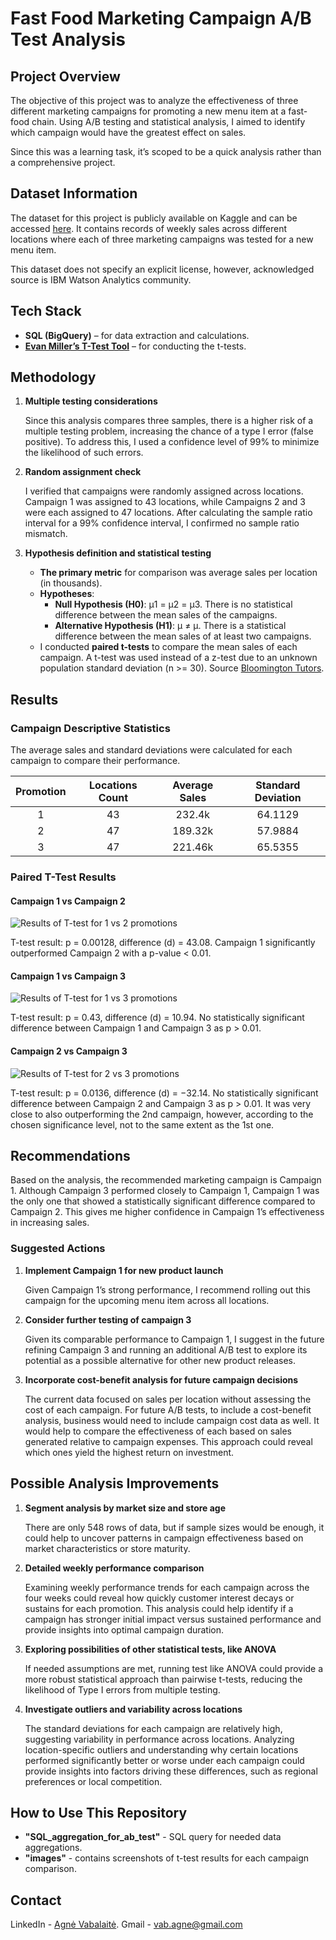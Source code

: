 # Fast Food Marketing Campaign A/B Test Analysis

## Project Overview

The objective of this project was to analyze the effectiveness of three different marketing campaigns for promoting a new menu item at a fast-food chain. Using A/B testing and statistical analysis, I aimed to identify which campaign would have the greatest effect on sales. 

Since this was a learning task, it’s scoped to be a quick analysis rather than a comprehensive project.

## Dataset Information

The dataset for this project is publicly available on Kaggle and can be accessed [here](https://www.kaggle.com/datasets/chebotinaa/fast-food-marketing-campaign-ab-test). It contains records of weekly sales across different locations where each of three marketing campaigns was tested for a new menu item.

This dataset does not specify an explicit license, however, acknowledged source is IBM Watson Analytics community. 

## Tech Stack

- **SQL (BigQuery)** – for data extraction and calculations.
- [**Evan Miller’s T-Test Tool**](https://www.evanmiller.org/ab-testing/t-test.html) – for conducting the t-tests.

## Methodology

1. **Multiple testing considerations**

    Since this analysis compares three samples, there is a higher risk of a multiple testing problem, increasing the chance of a type I error (false positive). To address this, I used a confidence level of 99% to minimize the likelihood of such errors.

2. **Random assignment check**

    I verified that campaigns were randomly assigned across locations. Campaign 1 was assigned to 43 locations, while Campaigns 2 and 3 were each assigned to 47 locations. After calculating the sample ratio interval for a 99% confidence interval, I confirmed no sample ratio mismatch.

3. **Hypothesis definition and statistical testing**

    - **The primary metric** for comparison was average sales per location (in thousands).
    - **Hypotheses**:
        - **Null Hypothesis (H0)**: μ1 = μ2 = μ3. There is no statistical difference between the mean sales of the campaigns.
        - **Alternative Hypothesis (H1)**: μ ≠ μ. There is a statistical difference between the mean sales of at least two campaigns.
    - I conducted **paired t-tests** to compare the mean sales of each campaign. A t-test was used instead of a z-test due to an unknown population standard deviation (n >= 30). Source [Bloomington Tutors](https://bloomingtontutors.com/blog/when-to-use-the-z-test-versus-t-test#:~:text=When%20you're%20working%20on,test%20problems%20%2D%20always%20use%20z). 

## Results

### Campaign Descriptive Statistics

The average sales and standard deviations were calculated for each campaign to compare their performance.

| Promotion | Locations Count | Average Sales | Standard Deviation |
|:----: |:----: |:----: |:----: |
| 1         | 43              | 232.4k        | 64.1129            |
| 2         | 47              | 189.32k       | 57.9884            |
| 3         | 47              | 221.46k       | 65.5355            |

### Paired T-Test Results

#### Campaign 1 vs Campaign 2

<div class="image-container">
    <img src="images/1_vs_2.png" alt="Results of T-test for 1 vs 2 promotions" />
</div>

T-test result: p = 0.00128, difference (d) = 43.08. Campaign 1 significantly outperformed Campaign 2 with a p-value < 0.01.

#### Campaign 1 vs Campaign 3
    
<div class="image-container">
    <img src="images/1_vs_3.png" alt="Results of T-test for 1 vs 3 promotions" />
</div>

T-test result: p = 0.43, difference (d) = 10.94. No statistically significant difference between Campaign 1 and Campaign 3 as p > 0.01.

#### Campaign 2 vs Campaign 3
    
<div class="image-container">
    <img src="images/2_vs_3.png" alt="Results of T-test for 2 vs 3 promotions" />
</div>

T-test result: p = 0.0136, difference (d) = −32.14. No statistically significant difference between Campaign 2 and Campaign 3 as p > 0.01. It  was very close to also outperforming the 2nd campaign, however, according to the chosen significance level, not to the same extent as the 1st one.

## Recommendations

Based on the analysis, the recommended marketing campaign is Campaign 1. Although Campaign 3 performed closely to Campaign 1, Campaign 1 was the only one that showed a statistically significant difference compared to Campaign 2. This gives me higher confidence in Campaign 1’s effectiveness in increasing sales.

### Suggested Actions

1. **Implement Campaign 1 for new product launch**

    Given Campaign 1’s strong performance, I recommend rolling out this campaign for the upcoming menu item across all locations.

2. **Consider further testing of campaign 3**

    Given its comparable performance to Campaign 1, I suggest in the future refining Campaign 3 and running an additional A/B test to explore its potential as a possible alternative for other new product releases.

3. **Incorporate cost-benefit analysis for future campaign decisions**

    The current data focused on sales per location without assessing the cost of each campaign. For future A/B tests, to include a cost-benefit analysis, business would need to include campaign cost data as well. It would help to compare the effectiveness of each based on sales generated relative to campaign expenses. This approach could reveal which ones yield the highest return on investment.

## Possible Analysis Improvements

1. **Segment analysis by market size and store age** 

    There are only 548 rows of data, but if sample sizes would be enough, it could help to uncover patterns in campaign effectiveness based on market characteristics or store maturity. 

2. **Detailed weekly performance comparison** 

    Examining weekly performance trends for each campaign across the four weeks could reveal how quickly customer interest decays or sustains for each promotion. This analysis could help identify if a campaign has stronger initial impact versus sustained performance and provide insights into optimal campaign duration.

3. **Exploring possibilities of other statistical tests, like ANOVA** 

    If needed assumptions are met, running test like ANOVA could provide a more robust statistical approach than pairwise t-tests, reducing the likelihood of Type I errors from multiple testing. 

4. **Investigate outliers and variability across locations** 

    The standard deviations for each campaign are relatively high, suggesting variability in performance across locations. Analyzing location-specific outliers and understanding why certain locations performed significantly better or worse under each campaign could provide insights into factors driving these differences, such as regional preferences or local competition.

## How to Use This Repository

- **"SQL_aggregation_for_ab_test"** - SQL query for needed data aggregations.
- **"images"** - contains screenshots of t-test results for each campaign comparison.

## Contact

LinkedIn - [Agnė Vabalaitė](www.linkedin.com/in/agnė-vabalaitė).
Gmail - vab.agne@gmail.com